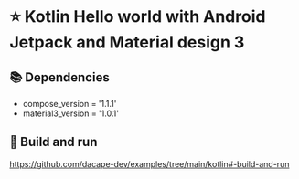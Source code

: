 # ⭐ Kotlin Hello world with Android Jetpack and Material design 3 

## 📚 Dependencies

* compose_version = '1.1.1'
* material3_version = '1.0.1'

## 🚀 Build and run

https://github.com/dacape-dev/examples/tree/main/kotlin#-build-and-run
